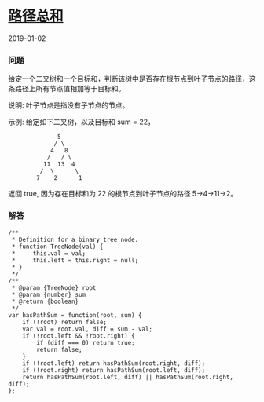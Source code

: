 # [路径总和](https://leetcode-cn.com/problems/path-sum)
2019-01-02
### 问题

给定一个二叉树和一个目标和，判断该树中是否存在根节点到叶子节点的路径，这条路径上所有节点值相加等于目标和。

说明: 叶子节点是指没有子节点的节点。

示例:
给定如下二叉树，以及目标和 sum = 22，

```
              5
             / \
            4   8
           /   / \
          11  13  4
         /  \      \
        7    2      1
```
返回 true, 因为存在目标和为 22 的根节点到叶子节点的路径 5->4->11->2。

### 解答

```
/**
 * Definition for a binary tree node.
 * function TreeNode(val) {
 *     this.val = val;
 *     this.left = this.right = null;
 * }
 */
/**
 * @param {TreeNode} root
 * @param {number} sum
 * @return {boolean}
 */
var hasPathSum = function(root, sum) {
    if (!root) return false;
    var val = root.val, diff = sum - val;
    if (!root.left && !root.right) {
        if (diff === 0) return true;
        return false;
    }
    if (!root.left) return hasPathSum(root.right, diff);
    if (!root.right) return hasPathSum(root.left, diff);
    return hasPathSum(root.left, diff) || hasPathSum(root.right, diff);
};
```
